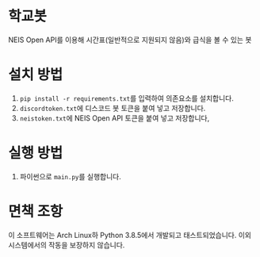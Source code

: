 # 학교봇
NEIS Open API를 이용해 시간표(일반적으로 지원되지 않음)와 급식을 볼 수 있는 봇
# 설치 방법
1. `pip install -r requirements.txt`를 입력하여 의존요소를 설치합니다.
2. `discordtoken.txt`에 디스코드 봇 토큰을 붙여 넣고 저장합니다.
3. `neistoken.txt`에 NEIS Open API 토큰을 붙여 넣고 저장합니다,
# 실행 방법
1. 파이썬으로 `main.py`를 실행합니다.
# 면책 조항
이 소프트웨어는 Arch Linux하 Python 3.8.5에서 개발되고 태스트되었습니다. 이외 시스템에서의 작동을 보장하지 않습니다.
